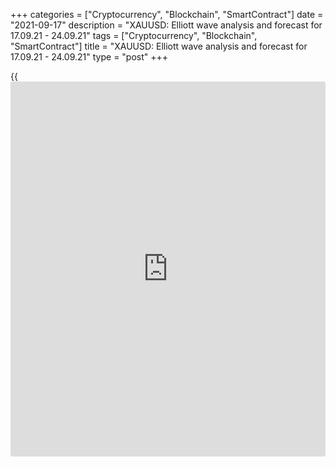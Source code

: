 +++
categories = ["Cryptocurrency", "Blockchain", "SmartContract"]
date = "2021-09-17"
description = "XAUUSD: Elliott wave analysis and forecast for 17.09.21 - 24.09.21"
tags = ["Cryptocurrency", "Blockchain", "SmartContract"]
title = "XAUUSD: Elliott wave analysis and forecast for 17.09.21 - 24.09.21"
type = "post"
+++

{{<iframe id="large-banner" src="https://www.bounty.group/#slide=13.0" width="100%" height="600" scrolling="no" style="border: 0px solid rgb(216, 221, 230); border-radius: 3px;">}}

2021-09-17

2021-09-17

XAUUSD: Elliott wave analysis and forecast for 17.09.21 – 24.09.21Alex
Geuta

 **Main scenario:** long positions will be relevant above the level of
1676.71 with a target of  1915.00 – 2075.27 once a correction has
formed.

 **Alternative scenario:** breakout and consolidation below the level of
1676.71 will allow the pair to continue declining to the levels of
1602.20 – 1490.37.

 **Analysis:** an ascending third wave of larger degree (3) is formed on
the [daily](https://www.fintecher.org/2020/03/03/forex-trading-daily-strategy/) chart, and a descending correction developed as the fourth
wave (4), supposedly. Apparently, the fifth wave (5) started forming on
the H4 chart, with wave 1 of (5) forming inside. The first counter-trend
wave of smaller degree i of 1 is formed on the H1 chart, and a local
correction is nearing completion as wave ii of 1. If the presumption is
correct, the pair will continue to rise to the levels of 1915.00 –
2075.27 once the correction is over. The level of 1676.71 is critical in
this scenario as a breakout will enable the pair to continue declining
to the levels of 1602.20 – 1490.37.

* * *

* * *

## Price chart of XAUUSD in real time mode

The content of this article reflects the author’s opinion and does not
necessarily reflect the official position of LiteForex. The material
published on this page is provided for informational purposes only and
should not be considered as the provision of investment advice for the
purposes of Directive 2004/39/EC.

Rate this article:

{{value}}

( {{count}} {{title}} )
